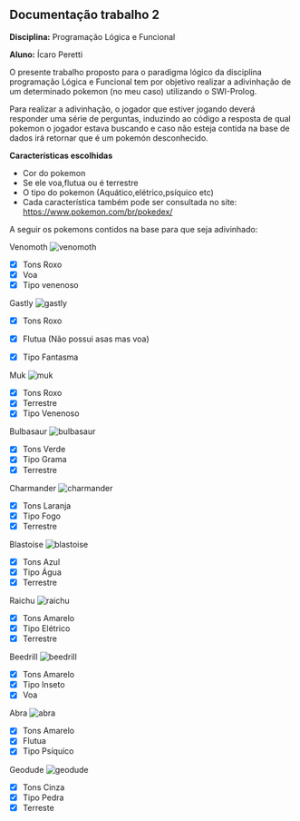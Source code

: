 ## Documentação trabalho 2 

<strong>Disciplina:</strong> Programação Lógica e Funcional

<strong>Aluno:</strong> Ícaro Peretti


O presente trabalho proposto para o paradigma lógico da disciplina programação Lógica e Funcional tem por objetivo realizar a adivinhação de um determinado pokemon (no meu caso) utilizando o SWI-Prolog.

Para realizar a adivinhação, o jogador que estiver jogando deverá responder uma série de perguntas, induzindo ao código a resposta de qual pokemon o jogador estava buscando e caso não esteja contida na base de dados irá retornar que é um pokemón desconhecido.

<Strong>Características escolhidas</Strong>

- Cor do pokemon
- Se ele voa,flutua ou é terrestre
- O tipo do pokemon (Aquático,elétrico,psíquico etc)
- Cada característica também pode ser consultada no site: https://www.pokemon.com/br/pokedex/


A seguir os pokemons contidos na base para que seja adivinhado:


Venomoth
![venomoth](https://img.pokemondb.net/sprites/x-y/normal/venomoth.png)
- [x] Tons Roxo 
- [x] Voa
- [x] Tipo venenoso
  
Gastly
![gastly](https://img.pokemondb.net/sprites/x-y/normal/gastly.png)
- [x] Tons Roxo
- [x] Flutua (Não possui asas mas voa)
- [x] Tipo Fantasma


Muk
![muk](https://img.pokemondb.net/sprites/x-y/normal/muk.png)
- [x] Tons Roxo
- [x] Terrestre
- [x] Tipo Venenoso

Bulbasaur
![bulbasaur](https://img.pokemondb.net/sprites/x-y/normal/bulbasaur.png)
- [x] Tons Verde
- [x] Tipo Grama
- [x] Terrestre

Charmander
![charmander](https://img.pokemondb.net/sprites/x-y/normal/charmander.png)

- [x] Tons Laranja
- [x] Tipo Fogo
- [x] Terrestre

Blastoise
![blastoise](https://img.pokemondb.net/sprites/x-y/normal/blastoise.png)
- [x] Tons Azul
- [x] Tipo Água
- [x] Terrestre

Raichu
![raichu](https://img.pokemondb.net/sprites/x-y/normal/raichu.png)
- [x] Tons Amarelo
- [x] Tipo Elétrico
- [x] Terrestre

Beedrill
![beedrill](https://img.pokemondb.net/sprites/x-y/normal/beedrill.png)
- [x] Tons Amarelo
- [x] Tipo Inseto
- [x] Voa

Abra
![abra](https://img.pokemondb.net/sprites/x-y/normal/abra.png)
- [x] Tons Amarelo
- [x] Flutua
- [x] Tipo Psíquico

Geodude
![geodude](https://img.pokemondb.net/sprites/x-y/normal/geodude.png)
- [x] Tons Cinza
- [x] Tipo Pedra
- [x] Terreste
